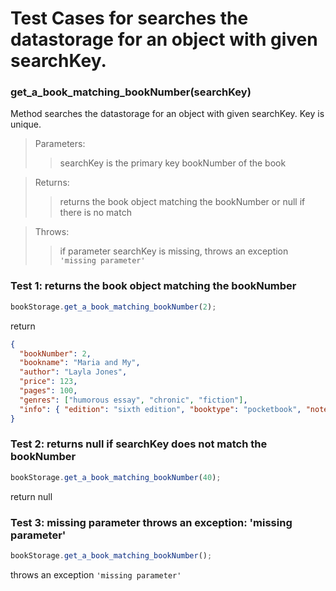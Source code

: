 # Test Cases for searches the datastorage for an object with given searchKey.

### **get_a_book_matching_bookNumber(searchKey)**

Method searches the datastorage for an object with given searchKey. Key is unique.

> Parameters:
>
> > searchKey is the primary key bookNumber of the book

> Returns:
>
> > returns the book object matching the bookNumber or null if there is no match

> Throws:
>
> > if parameter searchKey is missing, throws an exception `'missing parameter'`

### Test 1: returns the book object matching the bookNumber

```js
bookStorage.get_a_book_matching_bookNumber(2);
```

return

```json
{
  "bookNumber": 2,
  "bookname": "Maria and My",
  "author": "Layla Jones",
  "price": 123,
  "pages": 100,
  "genres": ["humorous essay", "chronic", "fiction"],
  "info": { "edition": "sixth edition", "booktype": "pocketbook", "notes": "-" }
}
```

### Test 2: returns null if searchKey does not match the bookNumber

```js
bookStorage.get_a_book_matching_bookNumber(40);
```

return null

### Test 3: missing parameter throws an exception: 'missing parameter'

```js
bookStorage.get_a_book_matching_bookNumber();
```

throws an exception `'missing parameter'`
